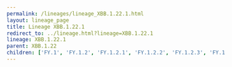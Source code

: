 ```yaml
---
permalink: /lineages/lineage_XBB.1.22.1.html
layout: lineage_page
title: Lineage XBB.1.22.1
redirect_to: ../lineage.html?lineage=XBB.1.22.1
lineage: XBB.1.22.1
parent: XBB.1.22
children: ['FY.1', 'FY.1.2', 'FY.1.2.1', 'FY.1.2.2', 'FY.1.2.3', 'FY.1.4', 'FY.1.4.1', 'FY.2', 'FY.2.1', 'FY.3', 'FY.3.1', 'FY.3.2', 'FY.3.3', 'FY.4.1', 'FY.4.1.1', 'FY.4.1.2', 'FY.4.2', 'FY.5', 'FY.5.1', 'FY.5.1.1', 'FY.5.2', 'FY.5.3', 'FY.5.4', 'FY.5.5', 'FY.5.5.1', 'FY.6', 'FY.6.1', 'FY.6.2', 'FY.8', 'FY.8.1', 'FY.8.1.1', 'XBB.1.22.1']
---
```

